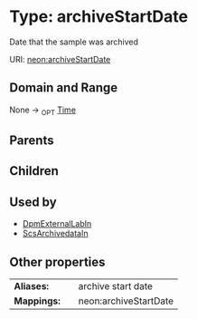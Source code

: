 
# Type: archiveStartDate


Date that the sample was archived

URI: [neon:archiveStartDate](https://data.neonscience.org/archiveStartDate)


## Domain and Range

None ->  <sub>OPT</sub> [Time](types/Time.md)

## Parents


## Children


## Used by

 * [DpmExternalLabIn](DpmExternalLabIn.md)
 * [ScsArchivedataIn](ScsArchivedataIn.md)

## Other properties

|  |  |  |
| --- | --- | --- |
| **Aliases:** | | archive start date |
| **Mappings:** | | neon:archiveStartDate |

